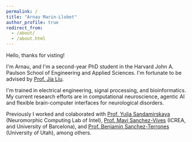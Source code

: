 ```yaml
---
permalink: /
title: "Arnau Marin-Llobet"
author_profile: true
redirect_from: 
  - /about/
  - /about.html
---
```


Hello, thanks for visting! 

I'm Arnau, and I'm a second-year PhD student in the Harvard John A. Paulson School of Engineering and Applied Sciences. I'm fortunate to be advised by [Prof. Jia Liu](https://liulab.seas.harvard.edu/).

I'm trained in electrical engineering, signal processing, and bioinformatics. My current research efforts are in computational neuroscience, agentic AI and flexible brain-computer interfaces for neurological disorders. 

Previously I worked and colaborated with [Prof. Yulia Sandamirskaya](https://sandamirskaya.eu/) (Neuromorphic Computing Lab of Intel), [Prof. Mavi Sanchez-Vives](https://www.icrea.cat/community/icreas/17606/maria-victoria-sanchez-vives/) (ICREA, and University of Barcelona), and [Prof. Benjamin Sanchez-Terrones](https://srl.ece.utah.edu/) (University of Utah), among others. 